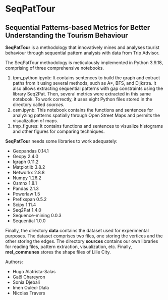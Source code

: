 # SeqPatTour

## Sequential Patterns-based Metrics for Better Understanding the Tourism Behaviour

**SeqPatTour** is a methodology that innovatively mines and analyses tourist behaviour through sequential pattern analysis with data from Trip Advisor.

The SeqPatTour methodology is meticulously implemented in Python 3.9.18, comprising of three comprehensive notebooks.

1. tpm_python.ipynb: It contains sentences to build the graph and extract paths from it using several methods, such as A*, BFS, and Dijkstra. It also allows extracting sequential patterns with gap constraints using the library Seq2Pat. Then, several metrics were extracted in this same notebook. To work correctly, it uses eight Python files stored in the directory called *sources*.
2. osm.ipynb: This notebook contains the functions and sentences for analyzing patterns spatially through Open Street Maps and permits the visualization of maps.
3. tmp_figures: It contains functions and sentences to visualize histograms and other figures for comparing techniques.

**SeqPatTour** needs some libraries to work adequately:

* Geopandas 0.14.1
* Geopy 2.4.0
* Igraph 0.11.2
* Matplotlib 3.8.2
* Networkx 2.8.8
* Numpy 1.26.2
* Osmnx 1.8.1
* Pandas 2.1.3
* Powerlaw 1.5
* Prefixspan 0.5.2
* Scipy 1.11.4
* Seq2Pat 1.4.0
* Sequence-mining 0.0.3
* Sequential 1.0.0

Finally, the directory **data** contains the dataset used for experimental purposes. The dataset comprises two files, one storing the vertices and the other storing the edges. The directory **sources** contains our own libraries for reading files, pattern extraction, visualization, etc. Finally, **mel_communes** stores the shape files of Lille City.

Authors: 
* Hugo Alatrista-Salas
* Gaël Chareyron
* Sonia Djebali
* Imen Ouled-Dlala
* Nicolas Travers
